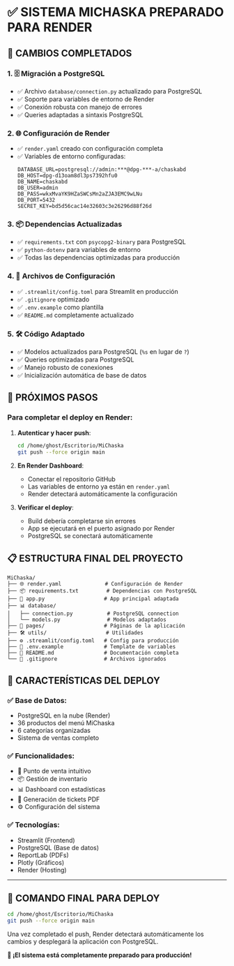 # ✅ SISTEMA MICHASKA PREPARADO PARA RENDER

## 🎯 **CAMBIOS COMPLETADOS**

### 1. **🗄️ Migración a PostgreSQL**
- ✅ Archivo `database/connection.py` actualizado para PostgreSQL
- ✅ Soporte para variables de entorno de Render
- ✅ Conexión robusta con manejo de errores
- ✅ Queries adaptadas a sintaxis PostgreSQL

### 2. **🌐 Configuración de Render**
- ✅ `render.yaml` creado con configuración completa
- ✅ Variables de entorno configuradas:
  ```
  DATABASE_URL=postgresql://admin:***@dpg-***-a/chaskabd
  DB_HOST=dpg-d13oam8dl3ps7392hfu0
  DB_NAME=chaskabd
  DB_USER=admin
  DB_PASS=wkxMvaYK9HZaSWCsMn2aZJA3EMC9wLNu
  DB_PORT=5432
  SECRET_KEY=bd5d56cac14e32603c3e26296d88f26d
  ```

### 3. **📦 Dependencias Actualizadas**
- ✅ `requirements.txt` con `psycopg2-binary` para PostgreSQL
- ✅ `python-dotenv` para variables de entorno
- ✅ Todas las dependencias optimizadas para producción

### 4. **🔧 Archivos de Configuración**
- ✅ `.streamlit/config.toml` para Streamlit en producción
- ✅ `.gitignore` optimizado
- ✅ `.env.example` como plantilla
- ✅ `README.md` completamente actualizado

### 5. **🛠️ Código Adaptado**
- ✅ Modelos actualizados para PostgreSQL (`%s` en lugar de `?`)
- ✅ Queries optimizadas para PostgreSQL
- ✅ Manejo robusto de conexiones
- ✅ Inicialización automática de base de datos

## 🚀 **PRÓXIMOS PASOS**

### Para completar el deploy en Render:

1. **Autenticar y hacer push**:
   ```bash
   cd /home/ghost/Escritorio/MiChaska
   git push --force origin main
   ```

2. **En Render Dashboard**:
   - Conectar el repositorio GitHub
   - Las variables de entorno ya están en `render.yaml`
   - Render detectará automáticamente la configuración

3. **Verificar el deploy**:
   - Build debería completarse sin errores
   - App se ejecutará en el puerto asignado por Render
   - PostgreSQL se conectará automáticamente

## 📋 **ESTRUCTURA FINAL DEL PROYECTO**

```
MiChaska/
├── 🌐 render.yaml              # Configuración de Render
├── 📦 requirements.txt         # Dependencias con PostgreSQL
├── 🚀 app.py                   # App principal adaptada
├── 📊 database/
│   ├── connection.py           # PostgreSQL connection
│   └── models.py               # Modelos adaptados
├── 🛒 pages/                   # Páginas de la aplicación  
├── 🛠️ utils/                   # Utilidades
├── ⚙️ .streamlit/config.toml   # Config para producción
├── 🔐 .env.example             # Template de variables
├── 📝 README.md                # Documentación completa
└── 🚫 .gitignore               # Archivos ignorados
```

## 🎉 **CARACTERÍSTICAS DEL DEPLOY**

### ✅ **Base de Datos**:
- PostgreSQL en la nube (Render)
- 36 productos del menú MiChaska
- 6 categorías organizadas
- Sistema de ventas completo

### ✅ **Funcionalidades**:
- 🛒 Punto de venta intuitivo
- 📦 Gestión de inventario
- 📊 Dashboard con estadísticas
- 🧾 Generación de tickets PDF
- ⚙️ Configuración del sistema

### ✅ **Tecnologías**:
- Streamlit (Frontend)
- PostgreSQL (Base de datos)
- ReportLab (PDFs)
- Plotly (Gráficos)
- Render (Hosting)

---

## 🎯 **COMANDO FINAL PARA DEPLOY**

```bash
cd /home/ghost/Escritorio/MiChaska
git push --force origin main
```

Una vez completado el push, Render detectará automáticamente los cambios y desplegará la aplicación con PostgreSQL.

**🌮 ¡El sistema está completamente preparado para producción!**

